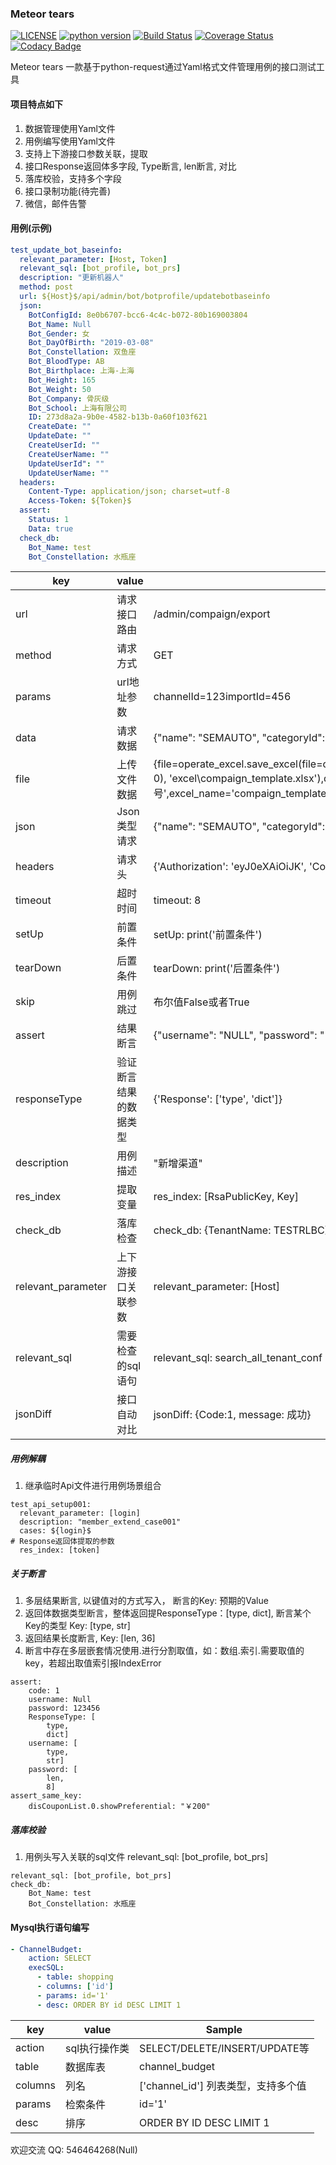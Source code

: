 ### Meteor tears

[![LICENSE](https://img.shields.io/badge/license-MIT-green.svg)](https://github.com/xiaoxiaolulu/MeteorTears/blob/master/LICENSE) [![python version](https://img.shields.io/badge/python-3.4%7C3.5%7C3.6%7C3.7-blue.svg)](https://pypi.org/project/MeteorTears/) [![Build Status](https://travis-ci.org/xiaoxiaolulu/MeteorTears.svg?branch=master)](https://travis-ci.org/xiaoxiaolulu/MeteorTears) [![Coverage Status](https://coveralls.io/repos/github/xiaoxiaolulu/MeteorTears/badge.svg?branch=master)](https://coveralls.io/github/xiaoxiaolulu/MeteorTears?branch=master) [![Codacy Badge](https://api.codacy.com/project/badge/Grade/bfd93c4e2362409da23ee48826d1ad39)](https://www.codacy.com?utm_source=github.com&amp;utm_medium=referral&amp;utm_content=xiaoxiaolulu/MeteorTears&amp;utm_campaign=Badge_Grade)


Meteor tears 一款基于python-request通过Yaml格式文件管理用例的接口测试工具


#### 项目特点如下
1.  数据管理使用Yaml文件
2.  用例编写使用Yaml文件
3.  支持上下游接口参数关联，提取
4.  接口Response返回体多字段, Type断言, len断言, 对比
5.  落库校验，支持多个字段
6.  接口录制功能(待完善)
7.  微信，邮件告警


#### 用例(示例)
```yaml
test_update_bot_baseinfo:
  relevant_parameter: [Host, Token]
  relevant_sql: [bot_profile, bot_prs]
  description: "更新机器人"
  method: post
  url: ${Host}$/api/admin/bot/botprofile/updatebotbaseinfo
  json:
    BotConfigId: 8e0b6707-bcc6-4c4c-b072-80b169003804
    Bot_Name: Null
    Bot_Gender: 女
    Bot_DayOfBirth: "2019-03-08"
    Bot_Constellation: 双鱼座
    Bot_BloodType: AB
    Bot_Birthplace: 上海-上海
    Bot_Height: 165
    Bot_Weight: 50
    Bot_Company: 骨灰级
    Bot_School: 上海有限公司
    ID: 273d8a2a-9b0e-4582-b13b-0a60f103f621
    CreateDate: ""
    UpdateDate: ""
    CreateUserId: ""
    CreateUserName: ""
    UpdateUserId": ""
    UpdateUserName: ""
  headers:
    Content-Type: application/json; charset=utf-8
    Access-Token: ${Token}$
  assert:
    Status: 1
    Data: true
  check_db:
    Bot_Name: test
    Bot_Constellation: 水瓶座
```
key                 | value               | example
------------------- | ------------------- | ----------------
url                 | 请求接口路由          | /admin/compaign/export
method              | 请求方式             | GET
params              | url地址参数          | channelId=123importId=456
data                | 请求数据             | {"name": "SEMAUTO", "categoryId": $arguments, "enabled": 1}
file                | 上传文件数据          | {file=operate_excel.save_excel(file=os.path.join(parameters.make_directory('Data', 0), 'excel\compaign_template.xlsx'),data_index=0,excel_key='落地页编号',excel_name='compaign_template_副本.xlsx')}
json                | Json类型请求         | {"name": "SEMAUTO", "categoryId": $arguments, "enabled": 1}
headers             | 请求头               | {'Authorization': 'eyJ0eXAiOiJK', 'Content-Type': 'application/json'}
timeout             | 超时时间             | timeout: 8
setUp               | 前置条件             | setUp: print('前置条件')
tearDown            | 后置条件             | tearDown: print('后置条件')
skip                | 用例跳过             | 布尔值False或者True 
assert              | 结果断言             | {"username": "NULL", "password": "123456", "auth_code": ['len', 4]}
responseType        | 验证断言结果的数据类型 | {'Response': ['type', 'dict']}
description         | 用例描述             | "新增渠道"
res_index           | 提取变量             | res_index: [RsaPublicKey, Key]
check_db            | 落库检查             |   check_db: {TenantName: TESTRLBC}
relevant_parameter  | 上下游接口关联参数     | relevant_parameter: [Host]
relevant_sql        |  需要检查的sql语句    | relevant_sql: search_all_tenant_conf
jsonDiff            | 接口自动对比          | jsonDiff: {Code:1, message: 成功}

##### 用例解耦
1. 继承临时Api文件进行用例场景组合
```text
test_api_setup001:
  relevant_parameter: [login]
  description: "member_extend_case001"
  cases: ${login}$
# Response返回体提取的参数
  res_index: [token]
```

##### 关于断言
1. 多层结果断言, 以键值对的方式写入， 断言的Key: 预期的Value
2. 返回体数据类型断言，整体返回提ResponseType：[type, dict], 断言某个Key的类型 Key: [type, str]
3. 返回结果长度断言, Key: [len, 36]
4. 断言中存在多层嵌套情况使用.进行分割取值，如：数组.索引.需要取值的key，若超出取值索引报IndexError
```text
assert: 
    code: 1
    username: Null
    password: 123456
    ResponseType: [
        type,
        dict]
    username: [
        type,
        str]
    password: [
        len,
        8]
assert_same_key:
    disCouponList.0.showPreferential: "￥200"
```

##### 落库校验
1. 用例头写入关联的sql文件 relevant_sql: [bot_profile, bot_prs]
```text
relevant_sql: [bot_profile, bot_prs]
check_db:
    Bot_Name: test
    Bot_Constellation: 水瓶座
```


#### Mysql执行语句编写
```yaml
- ChannelBudget:
    action: SELECT
    execSQL:
      - table: shopping
      - columns: ['id']
      - params: id='1'
      - desc: ORDER BY id DESC LIMIT 1
```

key          | value        | Sample
------------ | -------------| ----------------
action       | sql执行操作类 | SELECT/DELETE/INSERT/UPDATE等   
table        | 数据库表      | channel_budget
columns      | 列名          | ['channel_id'] 列表类型，支持多个值
params       | 检索条件      | id='1'
desc         | 排序          | ORDER BY ID DESC LIMIT 1


欢迎交流   QQ: 546464268(Null)
